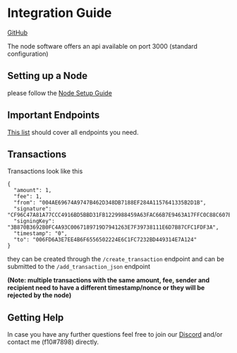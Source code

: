 
# Integration Guide

[GitHub](https://github.com/bamboo-crypto/bamboo/)

The node software offers an api available on port 3000 (standard configuration)


## Setting up a Node
please follow the [Node Setup Guide](https://github.com/f10crypto/bambooguides/blob/main/node-setup-guide.md)

## Important Endpoints

[This list](https://github.com/bamboo-crypto/bamboo/blob/master/API.md) should cover all endpoints you need. 

## Transactions

Transactions look like this

<pre><code>{
  "amount": 1,
  "fee": 1,
  "from": "004AE69674A9747B462D348DB7188EF284A1157641335B2D1B",
  "signature": "CF96C47A81A77CCC4916BD5BBD31FB1229988459A63FAC66B7E9463A17FFC0C88C607BB6F7979E7B1D60B19764BED229684521CEB3DC5E334FB7C8663E49C00F",
  "signingKey": "3B870B3692B0FC4A93C0067189719D7941263E7F39738111E6D7B87CFC1FDF3A",
  "timestamp": "0",
  "to": "006FD6A3E7EE4B6F6556502224E6C1FC7232BD449314E7A124"
}</code></pre>
  
they can be created through the `/create_transaction` endpoint and can be submitted to the `/add_transaction_json` endpoint

**(Note: multiple transactions with the same amount, fee, sender and recipient need to have a different timestamp/nonce or they will be rejected by the node)**


## Getting Help
In case you have any further questions feel free to join our [Discord](https://discord.gg/tqnr2HtM9j) and/or contact me (f10#7898) directly.

